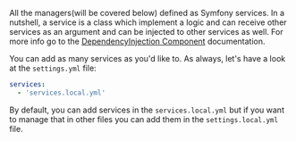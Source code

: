 All the managers(will be covered below) defined as Symfony services. In a
nutshell, a service is a class which implement a logic and can receive other
services as an argument and can be injected to other services as well. For more
info go to the [DependencyInjection Component](http://symfony.com/doc/current/components/dependency_injection.html)
documentation.


You can add as many services as you'd like to. As always, let's have a look at
the `settings.yml` file:
```yml
services:
  - 'services.local.yml'
```

By default, you can add services in the `services.local.yml` but if you want to
manage that in other files you can add them in the `settings.local.yml` file.

